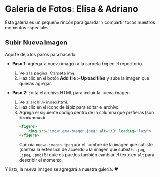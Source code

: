 # **Galería de Fotos: Elisa & Adriano**

Esta galería es un pequeño rincón para guardar y compartir todos nuestros momentos especiales.

## Subir Nueva Imagen

Aquí te dejo los pasos para hacerlo:

- **Paso 1**: Agrega la nueva imagen a la carpeta `img` en el repositorio.
    1. Ve a la página: [Carpeta img](https://github.com/n4ndp/20-12-24/tree/main/img).
    2. Haz clic en el botón **Add file > Upload files** y sube la imagen que quieras agregar.

- **Paso 2**: Edita el archivo HTML para incluir la nueva imagen.
    1. Ve al archivo [index.html](https://github.com/n4ndp/20-12-24/blob/main/index.html).
    2. Haz clic en el ícono de lápiz para editar el archivo.
    3. Agrega el siguiente código dentro de la columna que prefieras (son 5 columnas):
        ```html
        <figure>
            <img src="img/nueva-imagen.jpeg" alt="XD" loading="lazy">
        </figure>
        ```
        Cambia `nueva-imagen.jpeg` por el nombre de la imagen que subiste (cambia la extensión de acuerdo a la imagen que subiste: `.jpg`, `.jpeg`, `.png`) Si quieres puedes también cambiar el texto en `alt` para describir el momento.

Y listo, la nueva imagen se agregará a nuestra galería. ❤️
